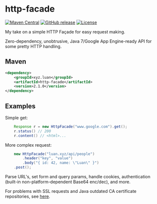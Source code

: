 # http-facade

[![Maven Central](https://maven-badges.herokuapp.com/maven-central/xyz.luan/http-facade/badge.svg)](https://maven-badges.herokuapp.com/maven-central/xyz.luan/http-facade)
[![GitHub release](https://img.shields.io/github/release/luanpotter/http-facade.svg)](https://github.com/luanpotter/http-facade/releases)
[![License](https://img.shields.io/github/license/luanpotter/http-facade.svg)](https://opensource.org/licenses/MIT)

My take on a simple HTTP Façade for easy request making.

Zero-dependency, unobtrusive, Java 7/Google App Engine-ready API for some pretty HTTP handling. 

## Maven

```xml
<dependency>
    <groupId>xyz.luan</groupId>
    <artifactId>http-facade</artifactId>
    <version>2.1.0</version>
</dependency>
```

## Examples

Simple get:

```java
    Response r = new HttpFacade("www.google.com").get();
    r.status() // 200
    r.content() // <html>...
```

More complex request:

```java
    new HttpFacade("luan.xyz/api/people")
        .header("key", "value")
        .body("{ id: 42, name: \"Luan\" }")
    .post();
```

Parse URL's, set form and query params, handle cookies, authentication (built-in non-platform-dependent Base64 enc/dec), and more.

For problems with SSL requests and Java outdated CA certificate repositories, see [here](doc/SSL.md).